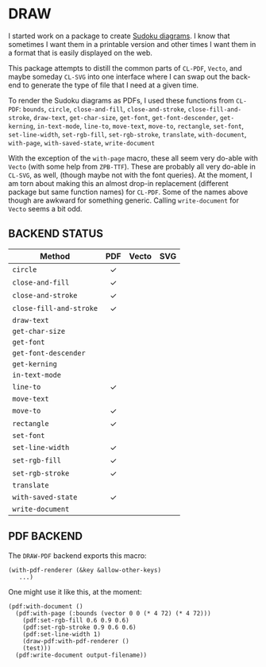 DRAW
====

I started work on a package to create [Sudoku diagrams](https://github.com/nklein/sudoku-diagrams).
I know that sometimes I want them in a printable version and other times I want them
in a format that is easily displayed on the web.

This package attempts to distill the common parts of `CL-PDF`, `Vecto`, and maybe someday `CL-SVG`
into one interface where I can swap out the back-end to generate the type of file that I need
at a given time.

To render the Sudoku diagrams as PDFs, I used these functions from `CL-PDF`:
`bounds`, `circle`, `close-and-fill`,
`close-and-stroke`, `close-fill-and-stroke`, `draw-text`,
`get-char-size`, `get-font`, `get-font-descender`,
`get-kerning`, `in-text-mode`, `line-to`,
`move-text`, `move-to`, `rectangle`,
`set-font`, `set-line-width`, `set-rgb-fill`,
`set-rgb-stroke`, `translate`, `with-document`,
`with-page`, `with-saved-state`, `write-document`

With the exception of the `with-page` macro, these all seem very do-able
with `Vecto` (with some help from `ZPB-TTF`).
These are probably all very do-able in `CL-SVG`, as well, (though maybe not
with the font queries).
At the moment, I am torn about making this an almost drop-in replacement
(different package but same function names) for `CL-PDF`.
Some of the names above though are awkward for something generic.
Calling `write-document` for `Vecto` seems a bit odd.

BACKEND STATUS
--------------

| Method                  | PDF   | Vecto | SVG   |
|-------------------------| :---: | :---: | :---: |
| `circle`                | ✓     |       |       |
| `close-and-fill`        | ✓     |       |       |
| `close-and-stroke`      | ✓     |       |       |
| `close-fill-and-stroke` | ✓     |       |       |
| `draw-text`             |       |       |       |
| `get-char-size`         |       |       |       |
| `get-font`              |       |       |       |
| `get-font-descender`    |       |       |       |
| `get-kerning`           |       |       |       |
| `in-text-mode`          |       |       |       |
| `line-to`               | ✓     |       |       |
| `move-text`             |       |       |       |
| `move-to`               | ✓     |       |       |
| `rectangle`             | ✓     |       |       |
| `set-font`              |       |       |       |
| `set-line-width`        | ✓     |       |       |
| `set-rgb-fill`          | ✓     |       |       |
| `set-rgb-stroke`        | ✓     |       |       |
| `translate`             |       |       |       |
| `with-saved-state`      | ✓     |       |       |
| `write-document`        |       |       |       |


PDF BACKEND
-----------

The `DRAW-PDF` backend exports this macro:

    (with-pdf-renderer (&key &allow-other-keys)
       ...)

One might use it like this, at the moment:

    (pdf:with-document ()
      (pdf:with-page (:bounds (vector 0 0 (* 4 72) (* 4 72)))
        (pdf:set-rgb-fill 0.6 0.9 0.6)
        (pdf:set-rgb-stroke 0.9 0.6 0.6)
        (pdf:set-line-width 1)
        (draw-pdf:with-pdf-renderer ()
        (test)))
      (pdf:write-document output-filename))
